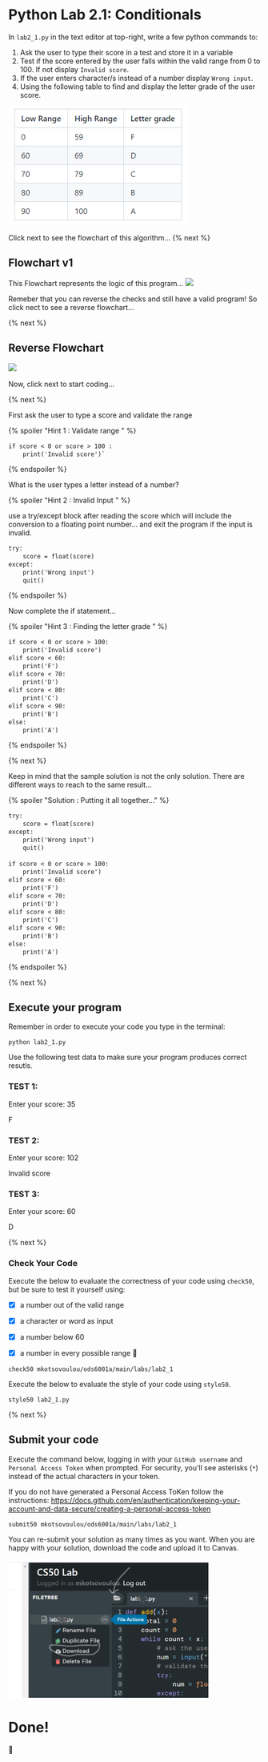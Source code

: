 # Python Lab 2.1: Conditionals 
In `lab2_1.py` in the text editor at top-right, write a few python commands to:

1. Ask the user to type their score in a test and store it in a variable
2. Test if the score entered by the user falls within the valid range from 0 to 100. If not display `Invalid score`.
3. If the user enters character/s instead of a number display `Wrong input`.
4. Using the following table to find and display the letter grade of the user score.

![Image of ranges](ranges.png)

Click next to see the flowchart of this algorithm...
{% next %}
## Flowchart v1 
This Flowchart represents the logic of this program... 
[![](https://mermaid.ink/img/pako:eNpd0l1vgjAUBuC_0pzdzEQTdrMPZkzkSwiiF3ql5aKBMkmAulK2LMT_vgLaULiBc_r2OSVpCwlLKZiQFew3uRAu0NHBFZLP-vlcC9mIZ2ixWCHrjMGtBOXokDBOMcRDzJKr6Mgb2qfsFkPdraMlMhDjqC9WL4aB4TZssLUNrmSfvhsmPoPqhxR5OvBDSw1x--xpBHikqAfBax8DXw10n-FpMzZqhjdxN2PX011fuW_K9TU3UK4zcYOx6-tuqNx35Yaau1WuPXG3YzfU3Ui5H8qNNHenXGviRjq1V8H1JLgbH2A_Lk7ddWHXeNaXuOpeMIeS8pLkqbxhbdfBIC60lLfHlJ8pzUhTCAy4usloc02JoG6aC8bBzLrTzIE0gh3-qgRMIX_jEXJy8sVJeU_d_gExhcnT)](https://mermaid.live/edit#pako:eNpd0l1vgjAUBuC_0pzdzEQTdrMPZkzkSwiiF3ql5aKBMkmAulK2LMT_vgLaULiBc_r2OSVpCwlLKZiQFew3uRAu0NHBFZLP-vlcC9mIZ2ixWCHrjMGtBOXokDBOMcRDzJKr6Mgb2qfsFkPdraMlMhDjqC9WL4aB4TZssLUNrmSfvhsmPoPqhxR5OvBDSw1x--xpBHikqAfBax8DXw10n-FpMzZqhjdxN2PX011fuW_K9TU3UK4zcYOx6-tuqNx35Yaau1WuPXG3YzfU3Ui5H8qNNHenXGviRjq1V8H1JLgbH2A_Lk7ddWHXeNaXuOpeMIeS8pLkqbxhbdfBIC60lLfHlJ8pzUhTCAy4usloc02JoG6aC8bBzLrTzIE0gh3-qgRMIX_jEXJy8sVJeU_d_gExhcnT)


Remeber that you can reverse the checks and still have a valid program!
So click nect to see a reverse flowchart...

{% next %}

## Reverse Flowchart

[![](https://mermaid.ink/img/pako:eNpd0s9vgjAUB_B_pXm7zEQTd9gvXEgEQQiiBz1pOTRQJglQV8qWhfC_r4BrKFzgvX77eSVpAzFLKBiQ5uwnvhIu0GmDSySf9eOlErIRzdBiYSLrgsEpBeXoGDNOMURDzJKr6MRr2qfsBkPVraMPtESMo74wn5ZLDO2wwdY2OJJ9-KqZWPnlN8mzZOCHlhri9NnzCHBJXg2C2wwDTfT2ju4zXG3GVs1YT9zt2HV111Puq3I9zfWVa01cf-x6uhso90W5gebulGtP3N3YDXQ3VO6zckPN3St3M3FDnTqooDsJ7scHOIyLc3dd2C2a9SUuuxfMoaC8IFkib1jTdTCIKy3k7THkZ0JTUucCAy5bGa1vCRHUSTLBOBhpd5o5kFqw428ZgyHkb_yHNhn55KS4p9o_Z9TJ-w)](https://mermaid.live/edit#pako:eNpd0s9vgjAUB_B_pXm7zEQTd9gvXEgEQQiiBz1pOTRQJglQV8qWhfC_r4BrKFzgvX77eSVpAzFLKBiQ5uwnvhIu0GmDSySf9eOlErIRzdBiYSLrgsEpBeXoGDNOMURDzJKr6MRr2qfsBkPVraMPtESMo74wn5ZLDO2wwdY2OJJ9-KqZWPnlN8mzZOCHlhri9NnzCHBJXg2C2wwDTfT2ju4zXG3GVs1YT9zt2HV111Puq3I9zfWVa01cf-x6uhso90W5gebulGtP3N3YDXQ3VO6zckPN3St3M3FDnTqooDsJ7scHOIyLc3dd2C2a9SUuuxfMoaC8IFkib1jTdTCIKy3k7THkZ0JTUucCAy5bGa1vCRHUSTLBOBhpd5o5kFqw428ZgyHkb_yHNhn55KS4p9o_Z9TJ-w)


Now, click next to start coding...

{% next %}

First ask the user to type a score
and validate the range


{% spoiler "Hint 1 : Validate range " %}

```
if score < 0 or score > 100 :
    print('Invalid score')`
```
{% endspoiler %}

What is the user types a letter instead of a number? 

{% spoiler "Hint 2 : Invalid Input " %}

use a try/except block after reading the score 
which will include the conversion to a floating point number...
and exit the program if the input is invalid.

```
try:
    score = float(score)
except:
    print('Wrong input')
    quit()
```

{% endspoiler %}

Now complete the if statement...

{% spoiler "Hint 3 : Finding the letter grade " %}

```
if score < 0 or score > 100:
    print('Invalid score')
elif score < 60: 
    print('F')
elif score < 70:
    print('D')
elif score < 80:
    print('C')
elif score < 90:
    print('B')
else:
    print('A')

```

{% endspoiler %}


{% next %}

Keep in mind that the sample solution is not the only solution. 
There are different ways to reach to the same result...

{% spoiler "Solution : Putting it all together..." %}

```
try:
    score = float(score)
except:
    print('Wrong input')
    quit()

if score < 0 or score > 100:
    print('Invalid score')
elif score < 60: 
    print('F')
elif score < 70:
    print('D')
elif score < 80:
    print('C')
elif score < 90:
    print('B')
else:
    print('A')
```

{% endspoiler %}


{% next %}

## Execute your program 

Remember in order to execute your code you type in the terminal:
```
python lab2_1.py
```

Use the following test data to make sure your program produces correct resutls.

### TEST 1:

Enter your score: 35

F

### TEST 2:

Enter your score: 102

Invalid score

### TEST 3:

Enter your score: 60

D

{% next %}

### Check Your Code

Execute the below to evaluate the correctness of your code using `check50`, but be sure to test it yourself using:


- [x] a number out of the valid range
- [x] a character or word as input
- [x] a number below 60
- [x] a number in every possible range :tada:


```
check50 mkotsovoulou/ods6001a/main/labs/lab2_1
```

Execute the below to evaluate the style of your code using `style50`.

```
style50 lab2_1.py
```

{% next %}

## Submit your code

Execute the command below, logging in with your `GitHub username` and `Personal Access Token` when prompted. For security, you'll see asterisks (`*`) instead of the actual characters in your token. 

If you do not have generated a Personal Access ToKen follow the instructions: 
https://docs.github.com/en/authentication/keeping-your-account-and-data-secure/creating-a-personal-access-token

```
submit50 mkotsovoulou/ods6001a/main/labs/lab2_1
```

You can re-submit your solution as many times as you want.
When you are happy with your solution, download the code and upload it to Canvas.

![Image of download](download.png)

# Done!
:tada: